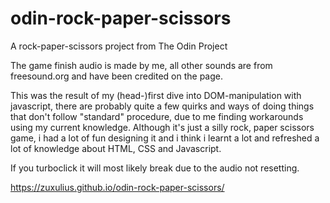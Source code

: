 # odin-rock-paper-scissors
A rock-paper-scissors project from The Odin Project

The game finish audio is made by me, all other sounds are from freesound.org and have been credited on the page.

This was the result of my (head-)first dive into DOM-manipulation with javascript, there are probably quite a few quirks and ways of doing things that don't follow "standard" procedure, due to me finding workarounds using my current knowledge. Although it's just a silly rock, paper scissors game, i had a lot of fun designing it and i think i learnt a lot and refreshed a lot of knowledge about HTML, CSS and Javascript.

If you turboclick it will most likely break due to the audio not resetting.

https://zuxulius.github.io/odin-rock-paper-scissors/
